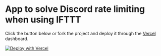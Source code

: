 # App to solve Discord rate limiting when using IFTTT

Click the button below or fork the project and deploy it through the [Vercel](https://vercel.com) dashboard.

[![Deploy with Vercel](https://vercel.com/button)](https://vercel.com/new/git/external?repository-url=https%3A%2F%2Fgithub.com%2FBirdie0%2Fdiscord-ifttt&project-name=discord-ifttt-selfhosted&repository-name=discord-ifttt)
